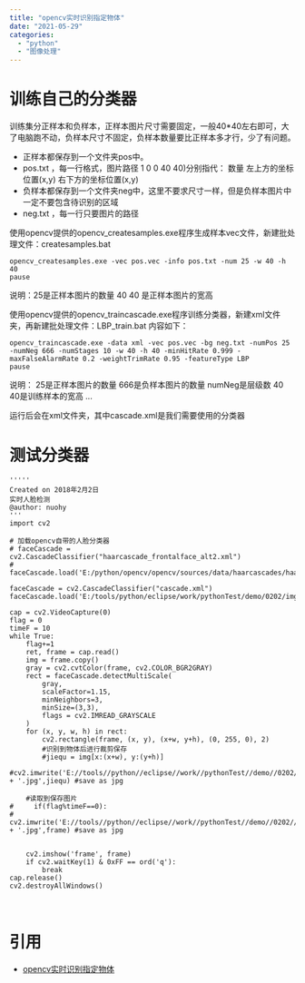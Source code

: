 ```yaml
---
title: "opencv实时识别指定物体"
date: "2021-05-29"
categories: 
  - "python"
  - "图像处理"
---
```


# 训练自己的分类器

训练集分正样本和负样本，正样本图片尺寸需要固定，一般40\*40左右即可，大了电脑跑不动，负样本尺寸不固定，负样本数量要比正样本多才行，少了有问题。

- 正样本都保存到一个文件夹pos中。
- pos.txt ，每一行格式，图片路径 1 0 0 40 40)分别指代： 数量 左上方的坐标位置(x,y) 右下方的坐标位置(x,y)
- 负样本都保存到一个文件夹neg中，这里不要求尺寸一样，但是负样本图片中一定不要包含待识别的区域
- neg.txt ，每一行只要图片的路径

使用opencv提供的opencv\_createsamples.exe程序生成样本vec文件，新建批处理文件：createsamples.bat

```
opencv_createsamples.exe -vec pos.vec -info pos.txt -num 25 -w 40 -h 40  
pause
```

说明：25是正样本图片的数量 40 40 是正样本图片的宽高

使用opencv提供的opencv\_traincascade.exe程序训练分类器，新建xml文件夹，再新建批处理文件：LBP\_train.bat 内容如下：

```
opencv_traincascade.exe -data xml -vec pos.vec -bg neg.txt -numPos 25 -numNeg 666 -numStages 10 -w 40 -h 40 -minHitRate 0.999 -maxFalseAlarmRate 0.2 -weightTrimRate 0.95 -featureType LBP  
pause
```

说明： 25是正样本图片的数量 666是负样本图片的数量 numNeg是层级数 40 40是训练样本的宽高 ...

运行后会在xml文件夹，其中cascade.xml是我们需要使用的分类器

# 测试分类器

```
''''' 
Created on 2018年2月2日 
实时人脸检测 
@author: nuohy 
'''  
import cv2  
  
# 加载opencv自带的人脸分类器  
# faceCascade = cv2.CascadeClassifier("haarcascade_frontalface_alt2.xml")  
# faceCascade.load('E:/python/opencv/opencv/sources/data/haarcascades/haarcascade_frontalface_alt2.xml')  
  
faceCascade = cv2.CascadeClassifier("cascade.xml")  
faceCascade.load('E:/tools/python/eclipse/work/pythonTest/demo/0202/img/train/tongue/xml/cascade.xml')  
  
cap = cv2.VideoCapture(0)  
flag = 0  
timeF = 10  
while True:  
    flag+=1  
    ret, frame = cap.read()  
    img = frame.copy()  
    gray = cv2.cvtColor(frame, cv2.COLOR_BGR2GRAY)  
    rect = faceCascade.detectMultiScale(  
        gray,  
        scaleFactor=1.15,  
        minNeighbors=3,  
        minSize=(3,3),  
        flags = cv2.IMREAD_GRAYSCALE  
    )  
    for (x, y, w, h) in rect:  
        cv2.rectangle(frame, (x, y), (x+w, y+h), (0, 255, 0), 2)  
        #识别到物体后进行裁剪保存  
        #jiequ = img[x:(x+w), y:(y+h)]  
        #cv2.imwrite('E://tools//python//eclipse//work//pythonTest//demo//0202//img//save//'+str(flag) + '.jpg',jiequ) #save as jpg  
  
    #读取到保存图片  
#     if(flag%timeF==0):  
#         cv2.imwrite('E://tools//python//eclipse//work//pythonTest//demo//0202//img//save//'+str(flag) + '.jpg',frame) #save as jpg  
  
  
    cv2.imshow('frame', frame)  
    if cv2.waitKey(1) & 0xFF == ord('q'):  
        break  
cap.release()  
cv2.destroyAllWindows()
```

 

# 引用

- [opencv实时识别指定物体](https://blog.csdn.net/xvshu/article/details/80005420)

